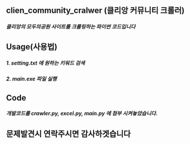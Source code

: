 ## clien_community_cralwer (클리앙 커뮤니티 크롤러)
##### 클리앙의 모두의공원 사이트를 크롤링하는 파이썬 코드입니다

## Usage(사용법)
##### 1. setting.txt 에 원하는 키워드 검색
##### 2. main.exe 파일 실행

## Code
##### 개발코드를 crawler.py, excel.py, main.py 에 첨부 시켜놓았습니다.

## 문제발견시 연락주시면 감사하겟습니다
